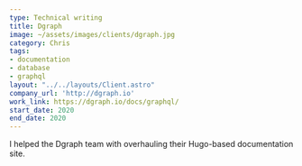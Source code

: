 ```yaml
---
type: Technical writing
title: Dgraph
image: ~/assets/images/clients/dgraph.jpg
category: Chris
tags:
- documentation
- database
- graphql
layout: "../../layouts/Client.astro"
company_url: 'http://dgraph.io'
work_link: https://dgraph.io/docs/graphql/
start_date: 2020
end_date: 2020
---
```


I helped the Dgraph team with overhauling their Hugo-based documentation site.
